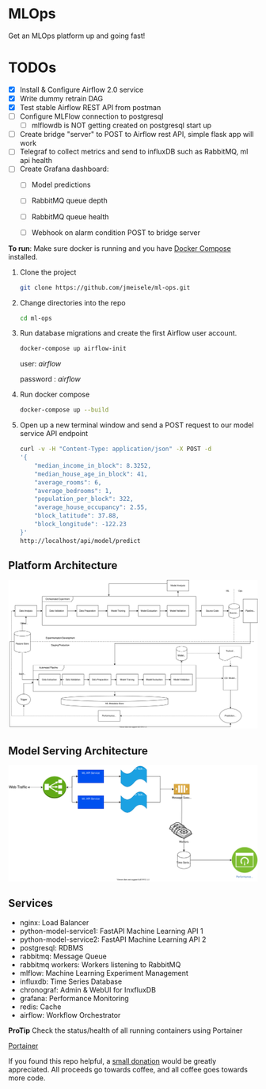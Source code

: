 # MLOps
Get an MLOps platform up and going fast!

# TODOs
- [x] Install & Configure Airflow 2.0 service
- [x] Write dummy retrain DAG
- [x] Test stable Airflow REST API from postman
- [ ] Configure MLFlow connection to postgresql
  - [ ] mlflowdb is NOT getting created on postgresql start up
- [ ] Create bridge "server" to POST to Airflow rest API, simple flask app will work
- [ ] Telegraf to collect metrics and send to influxDB such as RabbitMQ, ml api health
- [ ] Create Grafana dashboard:
  - [ ] Model predictions
  - [ ] RabbitMQ queue depth
  - [ ] RabbitMQ queue health
  - [ ] Webhook on alarm condition POST to bridge server


__To run__:
Make sure docker is running and you have [Docker Compose](https://docs.docker.com/compose/install/) installed. 

1. Clone the project
    ```bash
    git clone https://github.com/jmeisele/ml-ops.git
    ```
2. Change directories into the repo
    ```bash
    cd ml-ops
    ```
3. Run database migrations and create the first Airflow user account.
    ```bash
    docker-compose up airflow-init
    ```
    user: _airflow_

    password : _airflow_
4. Run docker compose
    ```bash
    docker-compose up --build
    ```
5. Open up a new terminal window and send a POST request to our model service API endpoint
    ```bash
    curl -v -H "Content-Type: application/json" -X POST -d
    '{
        "median_income_in_block": 8.3252,
        "median_house_age_in_block": 41,
        "average_rooms": 6,
        "average_bedrooms": 1,
        "population_per_block": 322,
        "average_house_occupancy": 2.55,
        "block_latitude": 37.88,
        "block_longitude": -122.23
    }'  
    http://localhost/api/model/predict
    ```

## Platform Architecture
![MLOps](docs/mlops_level1.drawio.svg)

## Model Serving Architecture
![API worker architecture](docs/ml_api_architecture.drawio.svg)

## Services
- nginx: Load Balancer
- python-model-service1: FastAPI Machine Learning API 1
- python-model-service2: FastAPI Machine Learning API 2
- postgresql: RDBMS
- rabbitmq: Message Queue
- rabbitmq workers: Workers listening to RabbitMQ
- mlflow: Machine Learning Experiment Management
- influxdb: Time Series Database
- chronograf: Admin & WebUI for InxfluxDB
- grafana: Performance Monitoring
- redis: Cache
- airflow: Workflow Orchestrator

__ProTip__ Check the status/health of all running containers using Portainer

[Portainer](http://localhost:9000)

If you found this repo helpful, a [small donation](https://www.buymeacoffee.com/VlduzAG) would be greatly appreciated. 
All proceeds go towards coffee, and all coffee goes towards more code.